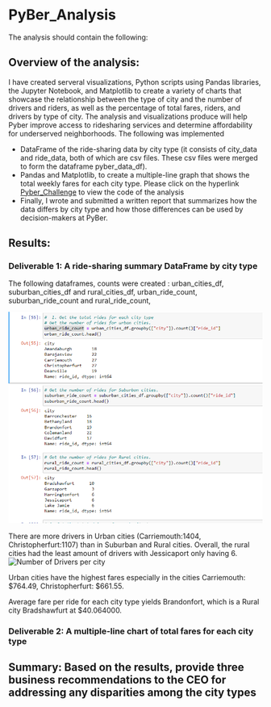 # PyBer_Analysis
The analysis should contain the following:

## Overview of the analysis: 

I have created serveral visualizations, Python scripts using Pandas libraries, the Jupyter Notebook, and Matplotlib to create a variety of charts that showcase the relationship between the type of city and the number of drivers and riders, as well as the percentage of total fares, riders, and drivers by type of city. The analysis and visualizations produce will help Pyber improve access to ridesharing services and determine affordability for underserved neighborhoods. The following was implemented 
- DataFrame of the ride-sharing data by city type (it consists of city_data and ride_data, both of which are csv files. These csv files were merged to form the dataframe  pyber_data_df).
- Pandas and Matplotlib, to create a multiple-line graph that shows the total weekly fares for each city type. Please click on the hyperlink [Pyber_Challenge](#) to view the code of the analysis
- Finally, I wrote and submitted a written report that summarizes how the data differs by city type and how those differences can be used by decision-makers at PyBer.

## Results: 
### Deliverable 1: A ride-sharing summary DataFrame by city type
The following dataframes, counts were created : urban_cities_df, suburban_cities_df and rural_cities_df, urban_ride_count, suburban_ride_count and rural_ride_count, 

![Number of Rides per city](https://github.com/JaredTMurray/PyBer_Analysis/blob/main/analysis/Number_rides_cities%20.png)

There are more drivers in Urban cities (Carriemouth:1404, Christopherfurt:1107) than in Suburban and Rural cities. Overall, the rural cities had the least amount of drivers with Jessicaport only having 6. 
![Number of Drivers per city](#)

Urban cities have the highest fares especially in the cities Carriemouth: $764.49, Christopherfurt: $661.55. 

Average fare per ride for each city type yields Brandonfort, which is a Rural city Bradshawfurt at $40.064000. 

### Deliverable 2: A multiple-line chart of total fares for each city type

## Summary: Based on the results, provide three business recommendations to the CEO for addressing any disparities among the city types



